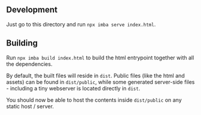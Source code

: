 ## Development

Just go to this directory and run `npx imba serve index.html`.

## Building

Run `npx imba build index.html` to build the html entrypoint together with all the dependencies.

By default, the built files will reside in `dist`. Public files (like the html and assets) can be found in `dist/public`, while some generated server-side files - including a tiny webserver is located directly in `dist`.

You should now be able to host the contents inside `dist/public` on any static host / server.
